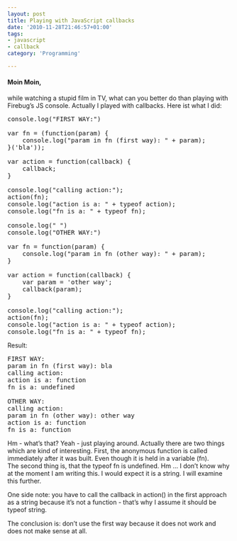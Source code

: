 ```yaml
---
layout: post
title: Playing with JavaScript callbacks
date: '2010-11-28T21:46:57+01:00'
tags:
- javascript
- callback
category: 'Programming'

---
```

<h4>Moin Moin,</h4>

<p>while watching a stupid film in TV, what can you better do than playing with Firebug&#8217;s JS console. Actually I played with callbacks. Here ist what I did:</p>

<pre>
console.log("FIRST WAY:")

var fn = (function(param) {
    console.log("param in fn (first way): " + param);
}('bla'));

var action = function(callback) {
    callback;
}

console.log("calling action:");
action(fn);
console.log("action is a: " + typeof action);
console.log("fn is a: " + typeof fn);

console.log(" ")
console.log("OTHER WAY:")

var fn = function(param) {
    console.log("param in fn (other way): " + param);
}

var action = function(callback) {
    var param = 'other way';
    callback(param);
}

console.log("calling action:");
action(fn);
console.log("action is a: " + typeof action);
console.log("fn is a: " + typeof fn);
</pre>

<p>Result:</p>

<pre>
FIRST WAY:
param in fn (first way): bla
calling action:
action is a: function
fn is a: undefined

OTHER WAY:
calling action:
param in fn (other way): other way
action is a: function
fn is a: function
</pre>

<p>Hm - what&#8217;s that? Yeah - just playing around. Actually there are two things which are kind of interesting. First, the anonymous function is called immediately after it was built. Even though it is held in a variable (fn).<br/>
The second thing is, that the typeof fn is undefined. Hm &#8230; I don&#8217;t know why at the moment I am writing this. I would expect it is a string. I will examine this further.</p>

<p>One side note: you have to call the callback in action() in the first approach as a string because it&#8217;s not a function - that&#8217;s why I assume it should be typeof string.

</p><p>The conclusion is: don&#8217;t use the first way because it does not work and does not make sense at all.</p>
